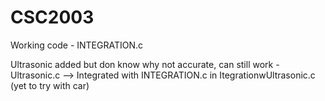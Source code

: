 # CSC2003

Working code - INTEGRATION.c

Ultrasonic added but don know why not accurate, can still work - Ultrasonic.c --> Integrated with INTEGRATION.c in ItegrationwUltrasonic.c (yet to try with car)
